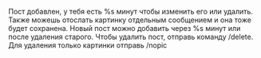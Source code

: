Пост добавлен, у тебя есть %s минут чтобы изменить его или удалить.
Также можешь отослать картинку отдельным сообщением и она тоже будет сохранена.
Новый пост можно добавить через %s минут или после удаления старого.
Чтобы удалить пост, отправь команду /delete.
Для удаления только картинки отправь /nopic